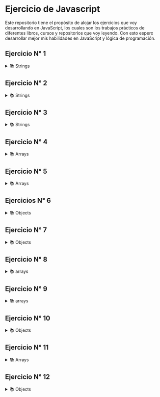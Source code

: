 # Ejercicio de Javascript

Este repositorio tiene el propósito de alojar los ejercicios que voy desarrollando en JavaScript, los cuales son los 
trabajos prácticos de diferentes libros, cursos y repositorios que voy leyendo.
Con esto espero desarrollar mejor mis habilidades en JavaScript y lógica de programación.

## Ejercicio N° 1

<details>
<summary>📚 Strings</summary>

Crear una variable que reciba un string y retorne la misma, pero agregando después de cada carácter su índice correspondiente. 
Es decir, que retorne el mismo string transformado de la siguiente forma.

```
    En el indice 0 posición 1 es igual a la letra C
    En el indice 1 posición 2 es igual a la letra a
    En el indice 2 posición 3 es igual a la letra r
    En el indice 3 posición 4 es igual a la letra l
    En el indice 4 posición 5 es igual a la letra o
    En el indice 5 posición 6 es igual a la letra s
```

</details>

## Ejercicio N° 2

<details>
<summary>📚 Strings</summary>

Escriba una función que reciba dos parámetros del tipo string. La función deberá retornar la cantidad de apariciones 
que tiene el segundo parámetro en el primer parámetro.

```js
console.log(contarOcurrencias("sarasa" "a")); // imprime 3
console.log(contarOcurrencias("sarasa" "z")); // imprime 0
```

</details>

## Ejercicio N° 3

<details>
<summary>📚 Strings</summary>
hacer una función que reciba un string y retorne el mismo string pero agregando después de cada carácter su indice. 
Es decir, que retorne el mismo string de la siguiente forma:

```js
console.log(agregarIndice("kawabonga")); // imprime "k0a1w2a3b4o5n6g7a8"
console.log(agregarIndice("casa")); // imprime "c0a1s2a3"
```

</details>

## Ejercicio N° 4

<details>
<summary>📚  Arrays</summary>

Hacer una función que reciba un array de string y retorne un string igual a la concatenación de todos sus elementos


```js
console.log(concatenar([ 's', 'a', 'r', 'a', 's', 'a' ])) // imprime "sarasa"
console.log(concatenar([ 'h', 'o', 'l', 'a' ])) // imprime "hola"
```

</details>

## Ejercicio N° 5

<details>
<summary>📚 Arrays</summary>

Hacer una función que reciba un array y retorne otro array con la misma cantidad de elementos, pero que cada elemento 
sea el tipo de dato del array original.

```js
console.log(transformarATipos([1, "casa", {}])); // imprime ["number", "string", "object"]
console.log(transformarATipos([function(){}, true])); // imprime ["function", "boolean"]
```
</details>

## Ejercicios N° 6

<details>
<summary>📚 Objects</summary>

Hacer una función que reciba un objeto y retorne un array con todos los valores de sus propiedades como elementos.

```js
console.log(aArrayDeValores({a: 1, b: "z", c: 3})); // imprime [1, "z", 3]
console.log(aArrayDeValores({a: "f", b: true})); // imprime ["f", true]

```

</details>

## Ejercicio N° 7

<details>
<summary>📚 Objects</summary>

Hacer una función que reciba un objeto el cual posee propiedades con valores de string como resultado de la 
concatenación de todos los valores de las propiedades del objeto. 

```js
console.log(concatenarObj({a: "h", b: "o", c: "l", d: "a"})) // imprime "hola"
console.log(concatenarObj({z: "sa", x: "ra", y: "sa"})) // imprime "sarasa"

```

</details>

## Ejercicio N° 8

<details>
<summary>📚 arrays</summary>

Hacer una función que reciba un array de palabras(strings) que retorne un array con la cantidad de vocales de cada palabra.

```js
console.log(contarVocales(["follow", "the", "white", "rabbit"])) // imprime [2, 1, 2, 2]
console.log(contarVocales(["Sigueme", "el", "Blanco", "Conejo"])) // imprime [4, 1, 2, 3]

```
El resultado o salida es el conteo de las vocales por cada string en el array de strings

</details>

## Ejercicio N° 9

<details>
<summary>📚 arrays</summary>

Crear una función que replique el funcionamiento de [Array reverse](https://developer.mozilla.org/en-US/docs/Web/JavaScript/Reference/Global_Objects/Array/reverse), o dicho de otra manera, codificar una función que reciba como parámetro un array, e invierta
el orden de los elementos.

```sh
> let myArray = ["abc", "def", "ghi", "jkl"];
undefined
> reverse(myArray);
true
> console.log(myArray);
['jkl', 'ghi', 'def', 'abc']
undefined
> reverse("esto no es un array");
false
> 
```

Tener en cuenta que si bien al invocar esta función se obtiene un resultado similar que al aplicar .reverse(), 
ademas se pide una funcionalidad adicional:
* retornar **true**: en el caso que el parámetro especificado sea un Array
* retornar **false**: en el caso que el parámetro especificado NO sea un Array.

</details>

## Ejercicio N° 10
<details>
<summary>📚 Objects</summary>

#### Parte 1

<details>

Escribir una función que reciba un objeto como primer parámetro _obj_ y un array _filtros_ de _strings_ como segundo 
parámetro. Dado un objeto particular, la función **filtrarKeys** deberá retornar una lista de las propiedades 
( es decir, una lista de keys) que contenga alguno de los elementos del array _filtros_ en su nombre. Es decir, 
debería comportarse de la siguiente manera:

```sh
filtrarKeys({ "a":1, "b":2, "c":3 }, ["a"])
["a"]
```

</details>

#### Parte 2
<details>

Agregar a la función **filtrarKeys** un tercer parámetro opcional que indique si se desea filtrar por inclusion 
o exclusion. Por defecto, es decir si ningún parámetro es especificado, la función deberá filtrar por inclusion.

```sh
filtrarKeys({ "a":1, "b":2, "c":3 }, ["a", "c"], true)
["b"]
filtrarKeys({ "a":1, "b":2, "c":3 }, ["a", "b", "c"], true)
[]
filtrarKeys({ "a":1, "b":2, "c":3 }, ["c"], true)
["a", "b"]
filtrarKeys({ "a":1, "b":2, "c":3 }, ["c"])
["c"]
```
</details>

##### Recursos

* [Working with objects](https://developer.mozilla.org/en-US/docs/Web/JavaScript/Guide/Working_with_Objects)
* [Object.keys](https://developer.mozilla.org/en-US/docs/Web/JavaScript/Reference/Global_Objects/Object/keys)
* [Objetos y sus keys](https://gist.github.com/a0viedo/57e0ffcc00cb5e5abc23)

</details>

## Ejercicio N° 11

<details>
<summary>📚 Arrays</summary>

Escribir una función _invertirYConcatenarArrays_ que reciba dos arrays, arr1 y arr2. Debe retornar **un único array**
(una  nuevo) con todos los elementos de arr1 y arr2 pero en orden inverso.

```js
invertirYconcatenarArrays(['a', 'b', 'c' ], ['x', 'y', 'z'])
['c', 'b', 'a', 'z', 'y', 'x']
```

Escribir dos versiones, una con **forEach** y la otra con for. **No esta permitido utilizar cualquier otro método
nativo de arrays**(especialmente reverse)

</details>

## Ejercicio N° 12

<details>
<summary>📚 Objects </summary>

Eres contratado por una empresa para desarrollar un algoritmo el cual permita clasificar a sus usuarios. Cada usuario es
representado como un objeto de javascript y sus keys son la propiedad del mismo. Por ejemplo:

```json
{
    nombre: "Homero Simpson",
    email: "homer@fox.com",
    edad: 33,
    direccion: "Siempreviva 123"
}
```
Se requiere escribir una función **filtrarUsuarios** que reciba un array **arr** como primer parámetro y un objeto **filtro**
como segundo parámetro. El array **arr** tendrá la siguiente forma:\

`[usuario1, usuario2, usuario3, ...]`

y el objeto **filtro**:

```json
{
    edad: 33
}
```

La función **filtrarUsuarios** deberá retornar un array (uno nuevo) que contenga a todos los usuarios que coincidan con lo
valores que posee el objeto **filtro**. Por ejemplo:

```js
let users = [
    {
        nombre: "Pedro Perez",
        email: "pp@gmail.com",
        edad: 45,
        direccion: "9 de julio 3555"
    },
    {
        nombre: "Eugenia Rismondo",
        email: "er@gmail.com",
        edad: 19,
        direccion: "9 de julio 3550"
    }
];

let filtro = {
    edad: 45
};

filtrarUsuarios(user, filtro) // retorna el objeto que corresponde al primer usuario, Pedro Perez.

let filtro2 = {
    edad: 55
};

filtrarUsuarios(users, filtro2) // retorna un array vació []

```
</details>